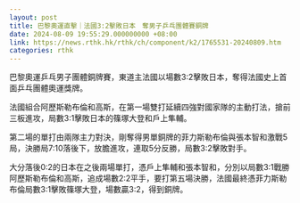 ```yaml
---
layout: post
title: 巴黎奧運直擊｜法國3:2擊敗日本　奪男子乒乓團體賽銅牌
date: 2024-08-09 19:55:29.000000000 +08:00
link: https://news.rthk.hk/rthk/ch/component/k2/1765531-20240809.htm
categories: rthk
---
```


巴黎奧運乒乓男子團體銅牌賽，東道主法國以場數3:2擊敗日本，奪得法國史上首面乒乓團體奧運獎牌。

法國組合阿歷斯勒布倫和高斯，在第一場雙打延續四強對國家隊的主動打法，搶前三板進攻，局數3:1擊敗日本的篠塚大登和戶上隼輔。

第二場的單打由兩隊主力對決，剛奪得男單銅牌的菲力斯勒布倫與張本智和激戰5局，決勝局7:10落後下，放膽進攻，連取5分反勝，局數3:2擊敗對手。

大分落後0:2的日本在之後兩場單打，憑戶上隼輔和張本智和，分別以局數3:1戰勝阿歷斯勒布倫和高斯，追成場數2:2平手，要打第五場決勝，法國最終憑菲力斯勒布倫局數3:1擊敗篠塚大登，場數贏3:2，得到銅牌。
